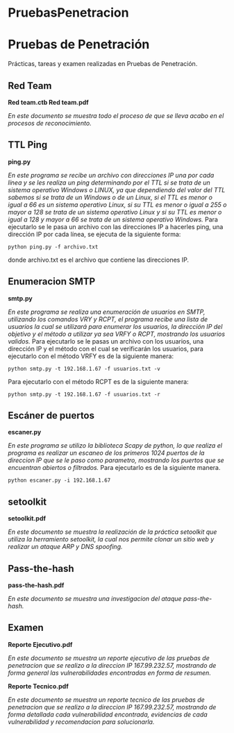 # PruebasPenetracion
# Pruebas de Penetración
Prácticas, tareas y examen realizadas en Pruebas de Penetración.

## Red Team 
**Red team.ctb  Red team.pdf**

_En este documento se muestra todo el proceso de que se lleva acabo en el procesos de reconocimiento._ 

## TTL Ping
**ping.py**

_En este programa se recibe un archivo con direcciones IP una por cada línea y se les realiza un ping determinando por el TTL si se trata
de un sistema operativo Windows o LINUX, ya que dependiendo del valor del TTL sabemos si se trata de un Windows o de un Linux, si el TTL
es menor o igual a 66 es un sistema operativo Linux, si su TTL es menor o igual a 255 o mayor a 128 se trata de un sistema operativo 
Linux y si su TTL es menor o igual a 128 y mayor a 66 se trata de un sistema operativo Windows._
Para ejecutarlo se le pasa un archivo con las direcciones IP a hacerles ping, una dirección IP por cada línea, se ejecuta de la siguiente 
forma:

```
python ping.py -f archivo.txt
```
donde archivo.txt es el archivo que contiene las direcciones IP.

## Enumeracion SMTP
**smtp.py**

_En este programa se realiza una enumeración de usuarios en SMTP, utilizando los comandos VRY y RCPT, el programa recibe una lista de 
usuarios la cual se utilizará para enumerar los usuarios, la dirección IP del objetivo y el método a utilizar ya sea VRFY o RCPT, mostrando
los usuarios validos._
Para ejecutarlo se le pasas un archivo con los usuarios, una dirección IP y el método con el cual se verificarán los usuarios, para 
ejecutarlo con el método VRFY es de la siguiente manera:
```
python smtp.py -t 192.168.1.67 -f usuarios.txt -v 
```
Para ejecutarlo con el método RCPT es de la siguiente manera:
```
python smtp.py -t 192.168.1.67 -f usuarios.txt -r
```

## Escáner de puertos
**escaner.py**

_En este programa se utilizo la biblioteca Scapy de python, lo que realiza el programa es realizar un escaneo de los primeros 1024 puertos 
de la direccion IP que se le paso como parametro, mostrando los puertos que se encuentran abiertos o filtrados._
Para ejecutarlo es de la siguiente manera.
```
python escaner.py -i 192.168.1.67
```

## setoolkit
**setoolkit.pdf**

_En este documento se muestra la realización de la práctica setoolkit que utiliza la herramiento setoolkit, la cual nos permite clonar un 
sitio web y realizar un ataque ARP y DNS spoofing._ 

## Pass-the-hash
**pass-the-hash.pdf**

_En este documento se muestra una investigacion del ataque pass-the-hash._

## Examen
**Reporte Ejecutivo.pdf**

_En este documento se muestra un reporte ejecutivo de las pruebas de penetracion que se realizo a la direccion IP 167.99.232.57, mostrando 
de forma general las vulnerabilidades encontradas en forma de resumen._

**Reporte Tecnico.pdf**

_En este documento se muestra un reporte tecnico de las pruebas de penetracion que se realizo a la direccion IP 167.99.232.57, mostrando
de forma detallada cada vulnerabilidad encontrada, evidencias de cada vulnerabilidad y recomendacion para solucionarla._
